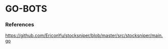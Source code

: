 # GO-BOTS

### References
https://github.com/EriconYu/stocksniper/blob/master/src/stocksniper/main.go